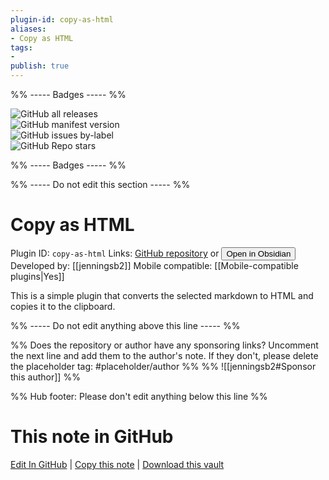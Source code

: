 ```yaml
---
plugin-id: copy-as-html
aliases:
- Copy as HTML
tags: 
- 
publish: true
---
```


%% ----- Badges ----- %%

![GitHub all releases](https://img.shields.io/github/downloads/jenningsb2/copy-as-html/total?color=573E7A&logo=github&style=for-the-badge)   
![GitHub manifest version](https://img.shields.io/github/manifest-json/v/jenningsb2/copy-as-html?color=573E7A&logo=github&style=for-the-badge)   
![GitHub issues by-label](https://img.shields.io/github/issues/jenningsb2/copy-as-html/help%20wanted?color=573E7A&logo=github&style=for-the-badge)   
![GitHub Repo stars](https://img.shields.io/github/stars/jenningsb2/copy-as-html?color=573E7A&logo=github&style=for-the-badge)

%% ----- Badges ----- %%

%% ----- Do not edit this section ----- %%

# Copy as HTML

Plugin ID: `copy-as-html`
Links: [GitHub repository](https://github.com/jenningsb2/copy-as-html) or [<button id=HH>Open in Obsidian</button>](obsidian://show-plugin?id=copy-as-html)
Developed by: [[jenningsb2]]
Mobile compatible: [[Mobile-compatible plugins|Yes]]

This is a simple plugin that converts the selected markdown to HTML and copies it to the clipboard.

%% ----- Do not edit anything above this line ----- %% 

%% Does the repository or author have any sponsoring links? Uncomment the next line and add them to the author's note. If they don't, please delete the placeholder tag: #placeholder/author %%
%% ![[jenningsb2#Sponsor this author]] %%

%% Hub footer: Please don't edit anything below this line %%

# This note in GitHub

<span class="git-footer">[Edit In GitHub](https://github.dev/obsidian-community/obsidian-hub/blob/main/02%20-%20Community%20Expansions/02.05%20All%20Community%20Expansions/Plugins/copy-as-html.md "git-hub-edit-note") | [Copy this note](https://raw.githubusercontent.com/obsidian-community/obsidian-hub/main/02%20-%20Community%20Expansions/02.05%20All%20Community%20Expansions/Plugins/copy-as-html.md "git-hub-copy-note") | [Download this vault](https://github.com/obsidian-community/obsidian-hub/archive/refs/heads/main.zip "git-hub-download-vault") </span>
